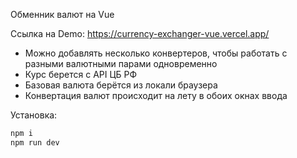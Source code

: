 Обменник валют на Vue

Ссылка на Demo: https://currency-exchanger-vue.vercel.app/
- Можно добавлять несколько конвертеров, чтобы работать с разными валютными парами одновременно
- Курс берется с API ЦБ РФ
- Базовая валюта берётся из локали браузера
- Конвертация валют происходит на лету в обоих окнах ввода

Установка:
```markdown
npm i
npm run dev

```
